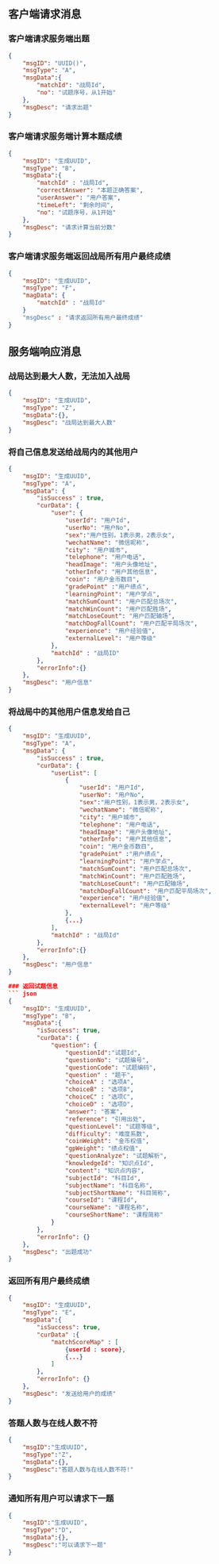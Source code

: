 
## 客户端请求消息

### 客户端请求服务端出题
``` json
{
    "msgID": "UUID()",
    "msgType": "A",
    "msgData":{
        "matchId": "战局Id",
        "no": "试题序号，从1开始"
    },
    "msgDesc": "请求出题"
}
```

### 客户端请求服务端计算本题成绩
``` json
{
    "msgID": "生成UUID",
    "msgType": "B",
    "msgData":{
        "matchId" : "战局Id",
        "correctAnswer": "本题正确答案",
        "userAnswer": "用户答案",
        "timeLeft": "剩余时间",
        "no": "试题序号，从1开始"
    },
    "msgDesc": "请求计算当前分数"
}
```

### 客户端请求服务端返回战局所有用户最终成绩
``` json
{
	"msgID": "生成UUID",
	"msgType": "F",
	"magData": {
		"matchId" : "战局Id"
	}
	"msgDesc" : "请求返回所有用户最终成绩"
}
```

## 服务端响应消息

### 战局达到最大人数，无法加入战局
``` json
{
    "msgID": "生成UUID",
    "msgType": "Z",
    "msgData":{},
    "msgDesc": "战局达到最大人数"
}
```


### 将自己信息发送给战局内的其他用户
``` json
{
    "msgID": "生成UUID",
    "msgType": "A",
    "msgData": {
        "isSuccess" : true,
        "curData": {
            "user": {
                "userId": "用户Id",
                "userNo": "用户No",
                "sex":"用户性别，1表示男，2表示女",
                "wechatName": "微信昵称",
                "city": "用户城市",
                "telephone": "用户电话",
                "headImage": "用户头像地址",
                "otherInfo": "用户其他信息",
                "coin": "用户金币数目",
                "gradePoint" :"用户绩点",
                "learningPoint": "用户学点",
                "matchSumCount": "用户匹配总场次",
                "matchWinCount": "用户匹配胜场",
                "matchLoseCount": "用户匹配输场",
                "matchDogFallCount": "用户匹配平局场次",
                "experience": "用户经验值",
                "externalLevel": "用户等级"
            },
            "matchId" : "战局ID" 
        },
        "errorInfo":{}
    },
    "msgDesc": "用户信息"
}
```

### 将战局中的其他用户信息发给自己
``` json
{
    "msgID": "生成UUID",
    "msgType": "A",
    "msgData": {
        "isSuccess" : true,
        "curData": {
            "userList": [
                {
                    "userId": "用户Id",
                    "userNo": "用户No",
                    "sex":"用户性别，1表示男，2表示女",
                    "wechatName": "微信昵称",
                    "city": "用户城市",
                    "telephone": "用户电话",
                    "headImage": "用户头像地址",
                    "otherInfo": "用户其他信息",
                    "coin": "用户金币数目",
                    "gradePoint" :"用户绩点",
                    "learningPoint": "用户学点",
                    "matchSumCount": "用户匹配总场次",
                    "matchWinCount": "用户匹配胜场",
                    "matchLoseCount": "用户匹配输场",
                    "matchDogFallCount": "用户匹配平局场次",
                    "experience": "用户经验值",
                    "externalLevel": "用户等级"
                },
                {...}
            ],
            "matchId" : "战局Id"
        },
        "errorInfo":{}
    },
    "msgDesc": "用户信息"
}

### 返回试题信息
``` json
{
    "msgID": "生成UUID",
    "msgType": "B",
    "msgData":{
        "isSuccess": true,
        "curData": {
            "question": {
                "questionId":"试题Id",
                "questionNo": "试题编号",
                "questionCode": "试题编码",
                "question" : "题干",
                "choiceA" : "选项A",
                "choiceB" : "选项B",
                "choiceC" : "选项C",
                "choiceD" : "选项D",
                "answer": "答案",
                "reference": "引用出处",
                "questionLevel": "试题等级",
                "difficulty": "难度系数",
                "coinWeight": "金币权值",
                "gpWeight": "绩点权值",
                "questionAnalyze": "试题解析",
                "knowledgeId": "知识点Id",
                "content": "知识点内容",
                "subjectId": "科目Id",
                "subjectName": "科目名称",
                "subjectShortName": "科目简称",
                "courseId": "课程Id",
                "courseName": "课程名称",
                "courseShortName": "课程简称"
            }
        },
        "errorInfo": {}
    },
    "msgDesc": "出题成功"
}
```

### 返回所有用户最终成绩
``` json
{
    "msgID": "生成UUID",
    "msgType": "E",
    "msgData":{
        "isSuccess": true,
        "curData" :{
            "matchScoreMap" : [
				{userId : score},
				{...}
            ]
        },
        "errorInfo": {}
    },
    "msgDesc": "发送给用户的成绩"
}
```

### 答题人数与在线人数不符
``` json
{
	"msgID":"生成UUID",
	"msgType":"Z",
	"msgData":{},
	"msgDesc":"答题人数与在线人数不符!"
}
```

### 通知所有用户可以请求下一题
``` json
{
	"msgID":"生成UUID",
	"msgType":"D",
	"msgData":{},
	"msgDesc":"可以请求下一题"
}